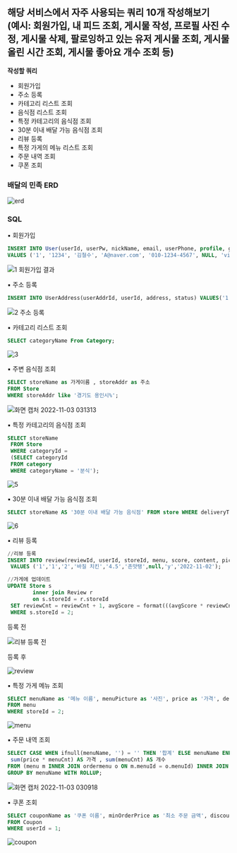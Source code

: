 
## 해당 서비스에서 자주 사용되는 쿼리 10개 작성해보기</br>(예시: 회원가입, 내 피드 조회, 게시물 작성, 프로필 사진 수정, 게시물 삭제, 팔로잉하고 있는 유저 게시물 조회, 게시물 올린 시간 조회, 게시물 좋아요 개수 조회 등)




**작성할 쿼리**
- 회원가입
- 주소 등록
- 카테고리 리스트 조회
- 음식점 리스트 조회 
- 특정 카테고리의 음식점 조회
- 30분 이내 배달 가능 음식점 조회
- 리뷰 등록
- 특정 가게의 메뉴 리스트 조회
- 주문 내역 조회
- 쿠폰 조회


### 배달의 민족 ERD

![erd](https://user-images.githubusercontent.com/48826098/203914415-551144e7-3649-4429-bad8-f46b2468d1bb.png)


### SQL

▪️ 회원가입

```sql
INSERT INTO User(userId, userPw, nickName, email, userPhone, profile, grade, status) 
VALUES ('1', '1234', '김철수', 'A@naver.com', '010-1234-4567', NULL, 'vip', 'y');
```

![1  회원가입 결과](https://user-images.githubusercontent.com/48826098/203914490-326bb7a9-9d54-451b-ba4c-6f02f9433ca1.jpg)

▪️ 주소 등록

```sql
INSERT INTO UserAddress(userAddrId, userId, address, status) VALUES('1', '1', '경기도 용인시', 'D');
```

![2  주소 등록](https://user-images.githubusercontent.com/48826098/203914503-790440a6-e71c-4021-aa5b-79408bed24ec.jpg)

▪️ 카테고리 리스트 조회

```sql
SELECT categoryName From Category;
```

![3](https://user-images.githubusercontent.com/48826098/203914510-328d9526-9703-4ac1-8bdc-d5fd294718d5.jpg)

▪️ 주변 음식점 조회

```sql
SELECT storeName as 가게이름 , storeAddr as 주소 
FROM Store
WHERE storeAddr like '경기도 용인시%';
```

![화면 캡처 2022-11-03 031313](https://user-images.githubusercontent.com/48826098/203914645-f2c10e76-d399-4825-8efa-00cd40fc10a3.jpg)

▪️ 특정 카테고리의 음식점 조회

```sql
SELECT storeName
 FROM Store
 WHERE categoryId = 
 (SELECT categoryId
 FROM category
 WHERE categoryName = '분식');
```

![5](https://user-images.githubusercontent.com/48826098/203914522-3834e99a-76b5-41df-826c-4070c134480b.jpg)

▪️ 30분 이내 배달 가능 음식점 조회

```sql
SELECT storeName AS '30분 이내 배달 가능 음식점' FROM store WHERE deliveryTime <= 30;
```

![6](https://user-images.githubusercontent.com/48826098/203914527-2f9f6915-6c8c-4a20-a180-0a1178d940a7.jpg)

▪️ 리뷰 등록

```sql
//리뷰 등록
INSERT INTO review(reviewId, userId, storeId, menu, score, content, picture, status, writingDate)
 VALUES ('1','1','2','바질 치킨','4.5','존맛탱',null,'y','2022-11-02');

//가게에 업데이트
UPDATE Store s
		inner join Review r
        on s.storeId = r.storeId
 SET reviewCnt = reviewCnt + 1, avgScore = format(((avgScore * reviewCnt + score) / (reviewCnt + 1)),1)
 WHERE s.storeId = 2;
```

등록 전

![리뷰 등록 전](https://user-images.githubusercontent.com/48826098/203914618-6e8d9708-1a1b-4394-a13b-cea4a095c9f1.jpg)

등록 후

![review](https://user-images.githubusercontent.com/48826098/203914591-9758c4e0-9573-4877-9059-340226d174f7.jpg)

▪️ 특정 가게 메뉴 조회

```sql
SELECT menuName as '메뉴 이름', menuPicture as '사진', price as '가격', description as '설명' 
FROM menu
WHERE storeId = 2;
```

![menu](https://user-images.githubusercontent.com/48826098/203914583-a27a48f6-f551-4b48-ad6f-44a5669b2a7b.jpg)

▪️ 주문 내역 조회

```sql
SELECT CASE WHEN ifnull(menuName, '') = '' THEN '합계' ELSE menuName END AS 메뉴,
 sum(price * menuCnt) AS 가격 , sum(menuCnt) AS 개수
FROM (menu m INNER JOIN ordermenu o ON m.menuId = o.menuId) INNER JOIN userOrder u ON (u.userId = o.userId & u.orderId = o.orderId)
GROUP BY menuName WITH ROLLUP;
```

![화면 캡처 2022-11-03 030918](https://user-images.githubusercontent.com/48826098/203914630-ad770072-bddd-4e7b-a59a-26cbff63eb37.jpg)

▪️ 쿠폰 조회

```sql
SELECT couponName as '쿠폰 이름', minOrderPrice as '최소 주문 금액', discount as '할인율(%)', expired as '만료일'
FROM Coupon
WHERE userId = 1;
```

![coupon](https://user-images.githubusercontent.com/48826098/203914552-5a2136f6-0274-4987-abcd-ad23b2608e1f.jpg)
